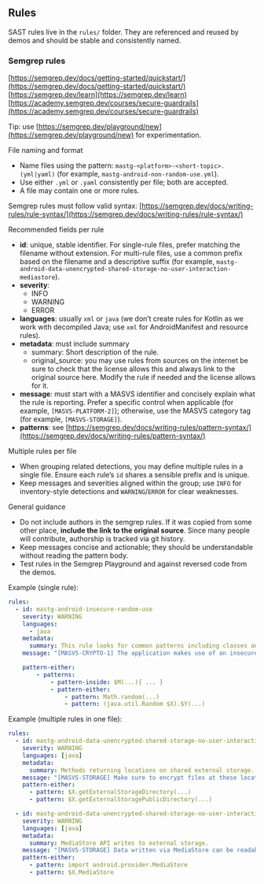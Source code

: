 ## Rules

SAST rules live in the `rules/` folder. They are referenced and reused by demos and should be stable and consistently named.

### Semgrep rules

[https://semgrep.dev/docs/getting-started/quickstart/](https://semgrep.dev/docs/getting-started/quickstart/)
[https://semgrep.dev/learn](https://semgrep.dev/learn)
[https://academy.semgrep.dev/courses/secure-guardrails](https://academy.semgrep.dev/courses/secure-guardrails) 

Tip: use [https://semgrep.dev/playground/new](https://semgrep.dev/playground/new) for experimentation.

File naming and format

- Name files using the pattern: `mastg-<platform>-<short-topic>.(yml|yaml)` (for example, `mastg-android-non-random-use.yml`).
- Use either `.yml` or `.yaml` consistently per file; both are accepted.
- A file may contain one or more rules.

Semgrep rules must follow valid syntax: [https://semgrep.dev/docs/writing-rules/rule-syntax/](https://semgrep.dev/docs/writing-rules/rule-syntax/)

Recommended fields per rule

* **id**: unique, stable identifier. For single-rule files, prefer matching the filename without extension. For multi-rule files, use a common prefix based on the filename and a descriptive suffix (for example, `mastg-android-data-unencrypted-shared-storage-no-user-interaction-mediastore`).
* **severity**:
  * INFO
  * WARNING
  * ERROR
* **languages**: usually `xml` or `java` (we don’t create rules for Kotlin as we work with decompiled Java; use `xml` for AndroidManifest and resource rules).
* **metadata**: must include summary
  * summary: Short description of the rule.
  * original_source: you may use rules from sources on the internet be sure to check that the license allows this and always link to the original source here. Modify the rule if needed and the license allows for it.
* **message**: must start with a MASVS identifier and concisely explain what the rule is reporting. Prefer a specific control when applicable (for example, `[MASVS-PLATFORM-2]`); otherwise, use the MASVS category tag (for example, `[MASVS-STORAGE]`).
* **patterns**: see [https://semgrep.dev/docs/writing-rules/pattern-syntax/](https://semgrep.dev/docs/writing-rules/pattern-syntax/) 

Multiple rules per file

- When grouping related detections, you may define multiple rules in a single file. Ensure each rule’s `id` shares a sensible prefix and is unique.
- Keep messages and severities aligned within the group; use `INFO` for inventory-style detections and `WARNING`/`ERROR` for clear weaknesses.

General guidance

- Do not include authors in the semgrep rules. If it was copied from some other place, **include the link to the original source**. Since many people will contribute, authorship is tracked via git history.
- Keep messages concise and actionable; they should be understandable without reading the pattern body.
- Test rules in the Semgrep Playground and against reversed code from the demos.

Example (single rule):

```yml
rules:
  - id: mastg-android-insecure-random-use
    severity: WARNING
    languages:
      - java
    metadata:
      summary: This rule looks for common patterns including classes and methods.
    message: "[MASVS-CRYPTO-1] The application makes use of an insecure random number generator."

    pattern-either:
        - patterns:
            - pattern-inside: $M(...){ ... }
            - pattern-either:
                - pattern: Math.random(...)
                - pattern: (java.util.Random $X).$Y(...)
```

Example (multiple rules in one file):

```yml
rules:
  - id: mastg-android-data-unencrypted-shared-storage-no-user-interaction-external-api-public
    severity: WARNING
    languages: [java]
    metadata:
      summary: Methods returning locations on shared external storage.
    message: "[MASVS-STORAGE] Make sure to encrypt files at these locations if necessary"
    pattern-either:
      - pattern: $X.getExternalStorageDirectory(...)
      - pattern: $X.getExternalStoragePublicDirectory(...)

  - id: mastg-android-data-unencrypted-shared-storage-no-user-interaction-mediastore
    severity: WARNING
    languages: [java]
    metadata:
      summary: MediaStore API writes to external storage.
    message: "[MASVS-STORAGE] Data written via MediaStore can be readable by other apps on older Android versions"
    pattern-either:
      - pattern: import android.provider.MediaStore
      - pattern: $X.MediaStore
```